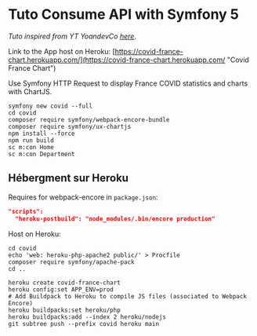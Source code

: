 # Tuto Consume API with Symfony 5

*Tuto inspired from YT YoandevCo [here](https://youtu.be/7LxlFzLx-9A)*.

Link to the App host on Heroku: [https://covid-france-chart.herokuapp.com/](https://covid-france-chart.herokuapp.com/ "Covid France Chart")

Use Symfony HTTP Request to display France COVID statistics and charts with ChartJS.

```shell
symfony new covid --full
cd covid
composer require symfony/webpack-encore-bundle
composer require symfony/ux-chartjs
npm install --force
npm run build
sc m:con Home
sc m:con Department
```

## Hébergment sur Heroku

Requires for webpack-encore in `package.json`:

```json
"scripts":
  "heroku-postbuild": "node_modules/.bin/encore production"
```

Host on Heroku:

```shell
cd covid
echo 'web: heroku-php-apache2 public/' > Procfile
composer require symfony/apache-pack
cd ..

heroku create covid-france-chart
heroku config:set APP_ENV=prod
# Add Buildpack to Heroku to compile JS files (associated to Webpack Encore)
heroku buildpacks:set heroku/php
heroku buildpacks:add --index 2 heroku/nodejs
git subtree push --prefix covid heroku main
```